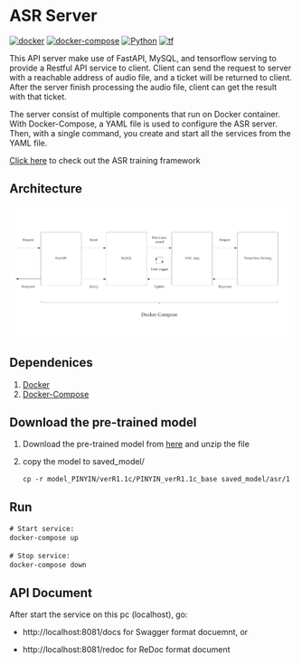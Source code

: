 # ASR Server

[![docker](https://img.shields.io/badge/Docker-20.10.12-blue.svg)](https://www.docker.com/)
[![docker-compose](https://img.shields.io/badge/Docker_Compose-1.25.0-9cf.svg)](https://docs.docker.com/compose/)
[![Python](https://img.shields.io/badge/Python-3.8+-blue.svg)](https://www.python.org/)
[![tf](https://img.shields.io/badge/Tensorflow-2.4+-a.svg)](https://www.tensorflow.org/)

This API server make use of FastAPI, MySQL, and tensorflow serving to provide a Restful API service to client. Client can send the request to server with a reachable address of audio file, and a ticket will be returned to client. After the server finish processing the audio file, client can get the result with that ticket.

The server consist of multiple components that run on Docker container. With Docker-Compose, a YAML file is used to configure the ASR server. Then, with a single command, you create and start all the services from the YAML file.

[Click here](https://github.com/manshing26/End-to-end-Mandarine-ASR) to check out the ASR training framework

## Architecture

![archi](./img/ASR_server.png)

## Dependenices

1. [Docker](https://www.docker.com/)
2. [Docker-Compose](https://docs.docker.com/compose/)

## Download the pre-trained model

1. Download the pre-trained model from [here]() and unzip the file
2. copy the model to saved_model/

    ```
    cp -r model_PINYIN/verR1.1c/PINYIN_verR1.1c_base saved_model/asr/1
    ```

## Run

```
# Start service:
docker-compose up

# Stop service:
docker-compose down
```

## API Document

After start the service on this pc (localhost), go:

- http://localhost:8081/docs for Swagger format docuemnt, or

- http://localhost:8081/redoc for ReDoc format document
